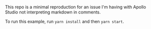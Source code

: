 This repo is a minimal reproduction for an issue I'm having with Apollo Studio not interpreting markdown in comments.

To run this example, run `yarn install` and then `yarn start`.
